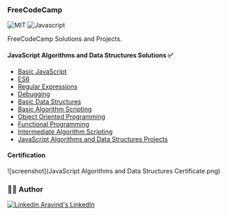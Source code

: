 ### FreeCodeCamp

![MIT](https://img.shields.io/badge/License-MIT-628AFF?style=flat&logo=license)
![Javascript](https://img.shields.io/badge/using-javascript-FF6286?style=flat&logo=javascript)

FreeCodeCamp Solutions and Projects.

#### JavaScript Algorithms and Data Structures Solutions :white_check_mark:

- [Basic JavaScript](https://github.com/aravind-alpha/FreeCodeCamp/tree/master/JavaScript%20Data%20Structures%20and%20Algorithms/01.%20Basic%20JavaScript)
- [ES6](https://github.com/aravind-alpha/FreeCodeCamp/tree/master/JavaScript%20Data%20Structures%20and%20Algorithms/02.%20ES6)
- [Regular Expressions](https://github.com/aravind-alpha/FreeCodeCamp/tree/master/JavaScript%20Data%20Structures%20and%20Algorithms/03.%20Regular%20Expressions)
- [Debugging](https://github.com/aravind-alpha/FreeCodeCamp/tree/master/JavaScript%20Data%20Structures%20and%20Algorithms/04.%20Debugging)
- [Basic Data Structures](https://github.com/aravind-alpha/FreeCodeCamp/tree/master/JavaScript%20Data%20Structures%20and%20Algorithms/05.%20Basic%20Data%20Structures)
- [Basic Algorithm Scripting](https://github.com/aravind-alpha/FreeCodeCamp/tree/master/JavaScript%20Data%20Structures%20and%20Algorithms/06.%20Basic%20Algorithm%20Scriptinig)
- [Object Oriented Programming](https://github.com/aravind-alpha/FreeCodeCamp/tree/master/JavaScript%20Data%20Structures%20and%20Algorithms/07.%20Object%20Oriented%20Programming)
- [Functional Programming](https://github.com/aravind-alpha/FreeCodeCamp/tree/master/JavaScript%20Data%20Structures%20and%20Algorithms/08.%20Functional%20Programming)
- [Intermediate Algorithm Scripting](https://github.com/aravind-alpha/FreeCodeCamp/tree/master/JavaScript%20Data%20Structures%20and%20Algorithms/09.%20Intermediate%20Algorithm%20Scripting)
- [JavaScript Algorithms and Data Structures Projects](https://github.com/aravind-alpha/FreeCodeCamp/tree/master/JavaScript%20Data%20Structures%20and%20Algorithms/10.%20JavaScript%20Algorithms%20and%20Data%20structures%20Projects)

#### Certification

![screenshot](JavaScript Algorithms and Data Structures Certificate.png)

### 👨‍🍳 Author

[![Linkedin](https://i.stack.imgur.com/gVE0j.png) Aravind's LinkedIn](https://www.linkedin.com/in/aravind-alpha)
